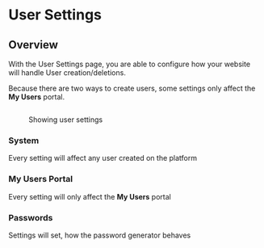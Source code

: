 # User Settings

## Overview

With the User Settings page, you are able to configure how your website will handle User creation/deletions.&#x20;

Because there are two ways to create users, some settings only affect the **My Users** portal.

<figure><img src="../../.gitbook/assets/image (416).png" alt=""><figcaption><p>Showing user settings</p></figcaption></figure>

### System

Every setting will affect any user created on the platform

### My Users Portal

Every setting will only affect the **My Users** portal

### Passwords

Settings will set, how the password generator behaves
